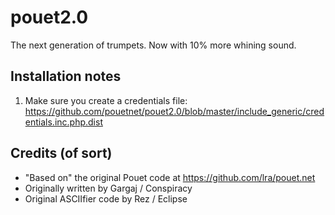 pouet2.0
========

The next generation of trumpets. Now with 10% more whining sound.

Installation notes
-----------------

1. Make sure you create a credentials file: https://github.com/pouetnet/pouet2.0/blob/master/include_generic/credentials.inc.php.dist

Credits (of sort)
-----------------

* "Based on" the original Pouet code at https://github.com/lra/pouet.net
* Originally written by Gargaj / Conspiracy
* Original ASCIIfier code by Rez / Eclipse
